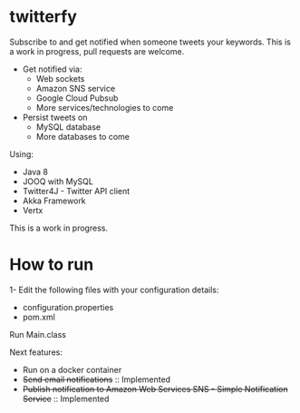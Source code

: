 # twitterfy
Subscribe to and get notified when someone tweets your keywords. This is a work in progress, pull requests are welcome.
 - Get notified via:
   - Web sockets
   - Amazon SNS service
   - Google Cloud Pubsub
   - More services/technologies to come
 - Persist tweets on
   - MySQL database
   - More databases to come

Using:
 - Java 8
 - JOOQ with MySQL
 - Twitter4J - Twitter API client
 - Akka Framework
 - Vertx

This is a work in progress.

# How to run
1- Edit the following files with your configuration details:
  - configuration.properties
  - pom.xml

Run Main.class

Next features:
  - Run on a docker container
  - ~~Send email notifications~~ :: Implemented
  - ~~Publish notification to Amazon Web Services SNS - Simple Notification Service~~ :: Implemented
